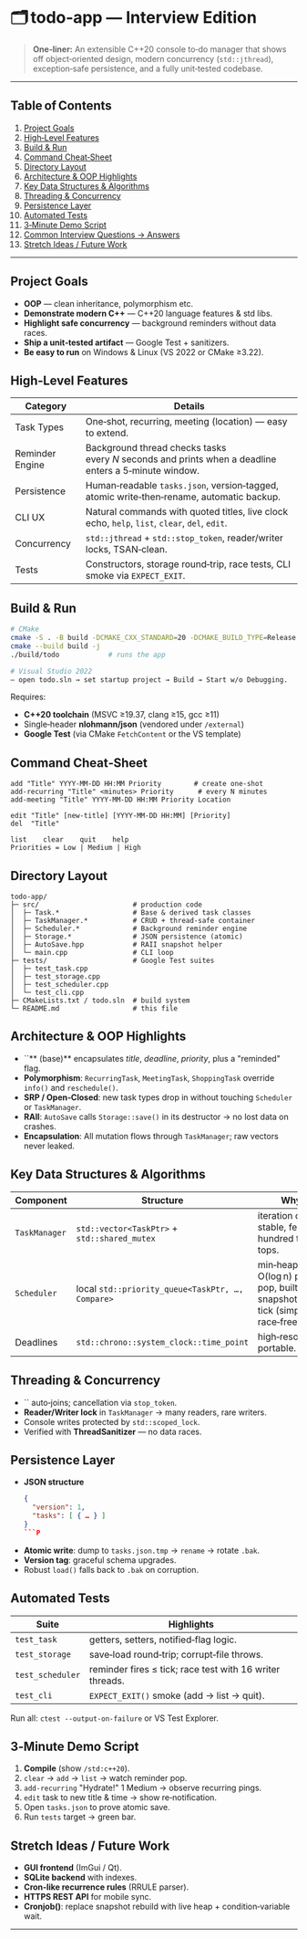 # 🗂️ todo‑app — Interview Edition

> **One‑liner:** An extensible C++20 console to‑do manager that shows off object‑oriented design, modern concurrency (`std::jthread`), exception‑safe persistence, and a fully unit‑tested codebase.

---

## Table of Contents

1. [Project Goals](#project-goals)
2. [High‑Level Features](#high-level-features)
3. [Build & Run](#build--run)
4. [Command Cheat‑Sheet](#command-cheat-sheet)
5. [Directory Layout](#directory-layout)
6. [Architecture & OOP Highlights](#architecture--oop-highlights)
7. [Key Data Structures & Algorithms](#key-data-structures--algorithms)
8. [Threading & Concurrency](#threading--concurrency)
9. [Persistence Layer](#persistence-layer)
10. [Automated Tests](#automated-tests)
11. [3‑Minute Demo Script](#3-minute-demo-script)
12. [Common Interview Questions → Answers](#common-interview-qa)
13. [Stretch Ideas / Future Work](#stretch-ideas--future-work)

---

## Project Goals

- **OOP** — clean inheritance, polymorphism etc.
- **Demonstrate modern C++** — C++20 language features & std libs.
- **Highlight safe concurrency** — background reminders without data races.
- **Ship a unit‑tested artifact** — Google Test + sanitizers.
- **Be easy to run** on Windows & Linux (VS 2022 or CMake ≥3.22).

## High‑Level Features

| Category        | Details                                                                                               |
| --------------- | ----------------------------------------------------------------------------------------------------- |
| Task Types      | One‑shot, recurring, meeting (location) — easy to extend.                                             |
| Reminder Engine | Background thread checks tasks every *N* seconds and prints when a deadline enters a 5‑minute window. |
| Persistence     | Human‑readable `tasks.json`, version‑tagged, atomic write‑then‑rename, automatic backup.              |
| CLI UX          | Natural commands with quoted titles, live clock echo, `help`, `list`, `clear`, `del`, `edit`.         |
| Concurrency     | `std::jthread` + `std::stop_token`, reader/writer locks, TSAN‑clean.                                  |
| Tests           | Constructors, storage round‑trip, race tests, CLI smoke via `EXPECT_EXIT`.                            |

## Build & Run

```bash
# CMake
cmake -S . -B build -DCMAKE_CXX_STANDARD=20 -DCMAKE_BUILD_TYPE=Release
cmake --build build -j
./build/todo            # runs the app

# Visual Studio 2022
– open todo.sln → set startup project → Build → Start w/o Debugging.
```

Requires:

- **C++20 toolchain** (MSVC ≥19.37, clang ≥15, gcc ≥11)
- Single‑header **nlohmann/json** (vendored under `/external`)
- **Google Test** (via CMake `FetchContent` or the VS template)

## Command Cheat‑Sheet

```text
add "Title" YYYY‑MM‑DD HH:MM Priority        # create one‑shot
add-recurring "Title" <minutes> Priority      # every N minutes
add-meeting "Title" YYYY‑MM‑DD HH:MM Priority Location

edit "Title" [new‑title] [YYYY‑MM‑DD HH:MM] [Priority]
del  "Title"

list    clear    quit    help
Priorities = Low | Medium | High
```

## Directory Layout

```
todo-app/
├─ src/                       # production code
│  ├─ Task.*                  # Base & derived task classes
│  ├─ TaskManager.*           # CRUD + thread‑safe container
│  ├─ Scheduler.*             # Background reminder engine
│  ├─ Storage.*               # JSON persistence (atomic)
│  ├─ AutoSave.hpp            # RAII snapshot helper
│  └─ main.cpp                # CLI loop
├─ tests/                     # Google Test suites
│  ├─ test_task.cpp
│  ├─ test_storage.cpp
│  ├─ test_scheduler.cpp
│  └─ test_cli.cpp
├─ CMakeLists.txt / todo.sln  # build system
└─ README.md                  # this file
```

## Architecture & OOP Highlights

- ``** (base)** encapsulates *title*, *deadline*, *priority*, plus a "reminded" flag.
- **Polymorphism**: `RecurringTask`, `MeetingTask`, `ShoppingTask` override `info()` and `reschedule()`.
- **SRP / Open‑Closed**: new task types drop in without touching `Scheduler` or `TaskManager`.
- **RAII**: `AutoSave` calls `Storage::save()` in its destructor → no lost data on crashes.
- **Encapsulation**: All mutation flows through `TaskManager`; raw vectors never leaked.

## Key Data Structures & Algorithms

| Component     | Structure                                        | Why                                                                       |
| ------------- | ------------------------------------------------ | ------------------------------------------------------------------------- |
| `TaskManager` | `std::vector<TaskPtr>` + `std::shared_mutex`     | iteration order stable, few hundred tasks tops.                           |
| `Scheduler`   | local `std::priority_queue<TaskPtr, …, Compare>` | min‑heap O(log n) per pop, built snapshot each tick (simple & race‑free). |
| Deadlines     | `std::chrono::system_clock::time_point`          | high‑resolution, portable.                                                |

## Threading & Concurrency

- `` auto‑joins; cancellation via `stop_token`.
- **Reader/Writer lock** in `TaskManager` → many readers, rare writers.
- Console writes protected by `std::scoped_lock`.
- Verified with **ThreadSanitizer** — no data races.

## Persistence Layer

- **JSON structure**
  ```json
  {
    "version": 1,
    "tasks": [ { … } ]
  }
  ```P
- **Atomic write**: dump to `tasks.json.tmp` → `rename` → rotate `.bak`.
- **Version tag**: graceful schema upgrades.
- Robust `load()` falls back to `.bak` on corruption.

## Automated Tests

| Suite            | Highlights                                               |
| ---------------- | -------------------------------------------------------- |
| `test_task`      | getters, setters, notified‑flag logic.                   |
| `test_storage`   | save‑load round‑trip; corrupt‑file throws.               |
| `test_scheduler` | reminder fires ≤ tick; race test with 16 writer threads. |
| `test_cli`       | `EXPECT_EXIT()` smoke (add → list → quit).               |

Run all: `ctest --output-on-failure` or VS Test Explorer.

## 3‑Minute Demo Script

1. **Compile** (show `/std:c++20`).
2. `clear` → `add` → `list` → watch reminder pop.
3. `add-recurring` "Hydrate!" 1 Medium → observe recurring pings.
4. `edit` task to new title & time → show re‑notification.
5. Open `tasks.json` to prove atomic save.
6. Run `tests` target → green bar.

## Stretch Ideas / Future Work

- **GUI frontend** (ImGui / Qt).
- **SQLite backend** with indexes.
- **Cron‑like recurrence rules** (RRULE parser).
- **HTTPS REST API** for mobile sync.
- **Cronjob()**: replace snapshot rebuild with live heap + condition‑variable wait.

---

